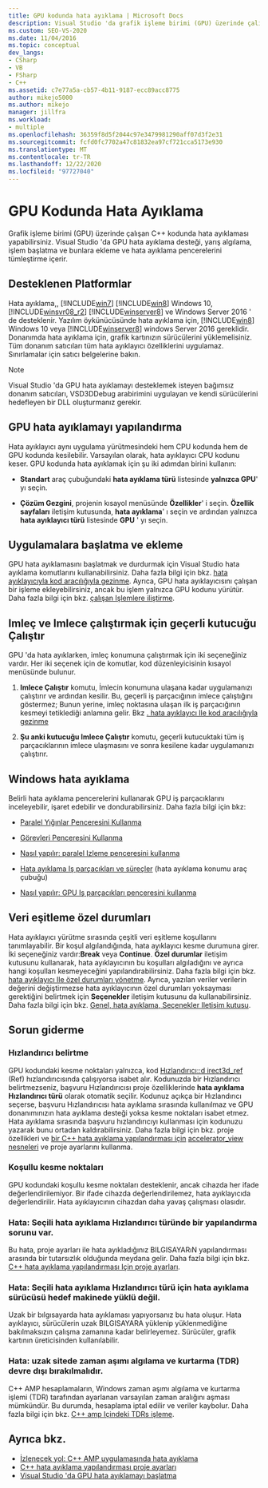 ```yaml
---
title: GPU kodunda hata ayıklama | Microsoft Docs
description: Visual Studio 'da grafik işleme birimi (GPU) üzerinde çalışan C++ kodu hatalarını ayıklama hakkında bilgi edinin.
ms.custom: SEO-VS-2020
ms.date: 11/04/2016
ms.topic: conceptual
dev_langs:
- CSharp
- VB
- FSharp
- C++
ms.assetid: c7e77a5a-cb57-4b11-9187-ecc89acc8775
author: mikejo5000
ms.author: mikejo
manager: jillfra
ms.workload:
- multiple
ms.openlocfilehash: 36359f8d5f2044c97e3479981290aff07d3f2e31
ms.sourcegitcommit: fcfd0fc7702a47c81832ea97cf721cca5173e930
ms.translationtype: MT
ms.contentlocale: tr-TR
ms.lasthandoff: 12/22/2020
ms.locfileid: "97727040"
---
```

# <a name="debugging-gpu-code"></a>GPU Kodunda Hata Ayıklama
Grafik işleme birimi (GPU) üzerinde çalışan C++ kodunda hata ayıklaması yapabilirsiniz. Visual Studio 'da GPU hata ayıklama desteği, yarış algılama, işlem başlatma ve bunlara ekleme ve hata ayıklama pencerelerini tümleştirme içerir.

## <a name="supported-platforms"></a>Desteklenen Platformlar
 Hata ayıklama,, [!INCLUDE[win7](../debugger/includes/win7_md.md)] [!INCLUDE[win8](../debugger/includes/win8_md.md)] Windows 10, [!INCLUDE[winsvr08_r2](../debugger/includes/winsvr08_r2_md.md)] [!INCLUDE[winserver8](../debugger/includes/winserver8_md.md)] ve Windows Server 2016 ' de desteklenir. Yazılım öykünücüsünde hata ayıklama için, [!INCLUDE[win8](../debugger/includes/win8_md.md)] Windows 10 veya [!INCLUDE[winserver8](../debugger/includes/winserver8_md.md)] windows Server 2016 gereklidir. Donanımda hata ayıklama için, grafik kartınızın sürücülerini yüklemelisiniz. Tüm donanım satıcıları tüm hata ayıklayıcı özelliklerini uygulamaz. Sınırlamalar için satıcı belgelerine bakın.

> [!NOTE]
> Visual Studio 'da GPU hata ayıklamayı desteklemek isteyen bağımsız donanım satıcıları, VSD3DDebug arabirimini uygulayan ve kendi sürücülerini hedefleyen bir DLL oluşturmanız gerekir.

## <a name="configuring-gpu-debugging"></a>GPU hata ayıklamayı yapılandırma
 Hata ayıklayıcı aynı uygulama yürütmesindeki hem CPU kodunda hem de GPU kodunda kesilebilir. Varsayılan olarak, hata ayıklayıcı CPU kodunu keser. GPU kodunda hata ayıklamak için şu iki adımdan birini kullanın:

- **Standart** araç çubuğundaki **hata ayıklama türü** listesinde **yalnızca GPU**' yı seçin.

- **Çözüm Gezgini**, projenin kısayol menüsünde **Özellikler**' i seçin. **Özellik sayfaları** iletişim kutusunda, **hata ayıklama**' ı seçin ve ardından yalnızca **hata ayıklayıcı türü** listesinde **GPU** ' yı seçin.

## <a name="launching-and-attaching-to-applications"></a>Uygulamalara başlatma ve ekleme
 GPU hata ayıklamasını başlatmak ve durdurmak için Visual Studio hata ayıklama komutlarını kullanabilirsiniz. Daha fazla bilgi için bkz. [hata ayıklayıcıyla kod aracılığıyla gezinme](../debugger/navigating-through-code-with-the-debugger.md). Ayrıca, GPU hata ayıklayıcısını çalışan bir işleme ekleyebilirsiniz, ancak bu işlem yalnızca GPU kodunu yürütür. Daha fazla bilgi için bkz. [çalışan Işlemlere iliştirme](../debugger/attach-to-running-processes-with-the-visual-studio-debugger.md).

## <a name="run-current-tile-to-cursor-and-run-to-cursor"></a>Imleç ve Imlece çalıştırmak için geçerli kutucuğu Çalıştır
 GPU 'da hata ayıklarken, imleç konumuna çalıştırmak için iki seçeneğiniz vardır. Her iki seçenek için de komutlar, kod düzenleyicisinin kısayol menüsünde bulunur.

1. **Imlece Çalıştır** komutu, İmlecin konumuna ulaşana kadar uygulamanızı çalıştırır ve ardından kesilir. Bu, geçerli iş parçacığının imlece çalıştığını göstermez; Bunun yerine, imleç noktasına ulaşan ilk iş parçacığının kesmeyi tetiklediği anlamına gelir. Bkz [. hata ayıklayıcı Ile kod aracılığıyla gezinme](../debugger/navigating-through-code-with-the-debugger.md)

2. **Şu anki kutucuğu Imlece Çalıştır** komutu, geçerli kutucuktaki tüm iş parçacıklarının imlece ulaşmasını ve sonra kesilene kadar uygulamanızı çalıştırır.

## <a name="debugging-windows"></a>Windows hata ayıklama
 Belirli hata ayıklama pencerelerini kullanarak GPU iş parçacıklarını inceleyebilir, işaret edebilir ve dondurabilirsiniz. Daha fazla bilgi için bkz:

- [Paralel Yığınlar Penceresini Kullanma](../debugger/using-the-parallel-stacks-window.md)

- [Görevleri Penceresini Kullanma](../debugger/using-the-tasks-window.md)

- [Nasıl yapılır: paralel Izleme penceresini kullanma](../debugger/how-to-use-the-parallel-watch-window.md)

- [Hata ayıklama Iş parçacıkları ve süreçler](../debugger/debug-threads-and-processes.md) (hata ayıklama konumu araç çubuğu)

- [Nasıl yapılır: GPU Iş parçacıkları penceresini kullanma](../debugger/how-to-use-the-gpu-threads-window.md)

## <a name="data-synchronization-exceptions"></a>Veri eşitleme özel durumları
 Hata ayıklayıcı yürütme sırasında çeşitli veri eşitleme koşullarını tanımlayabilir. Bir koşul algılandığında, hata ayıklayıcı kesme durumuna girer. İki seçeneğiniz vardır:**Break** veya **Continue**. **Özel durumlar** iletişim kutusunu kullanarak, hata ayıklayıcının bu koşulları algıladığını ve ayrıca hangi koşulları kesmeyeceğini yapılandırabilirsiniz. Daha fazla bilgi için bkz. [hata ayıklayıcı Ile özel durumları yönetme](../debugger/managing-exceptions-with-the-debugger.md). Ayrıca, yazılan veriler verilerin değerini değiştirmezse hata ayıklayıcının özel durumları yoksayması gerektiğini belirtmek için **Seçenekler** iletişim kutusunu da kullanabilirsiniz. Daha fazla bilgi için bkz. [Genel, hata ayıklama, Seçenekler Iletişim kutusu](../debugger/general-debugging-options-dialog-box.md).

## <a name="troubleshooting"></a>Sorun giderme

### <a name="specifying-an-accelerator"></a>Hızlandırıcı belirtme
 GPU kodundaki kesme noktaları yalnızca, kod [Hızlandırıcı::d irect3d_ref](/cpp/parallel/amp/reference/accelerator-class#direct3d_ref) (Ref) hızlandırıcısında çalışıyorsa isabet alır. Kodunuzda bir Hızlandırıcı belirtmezseniz, başvuru Hızlandırıcısı proje özelliklerinde **hata ayıklama Hızlandırıcı türü** olarak otomatik seçilir. Kodunuz açıkça bir Hızlandırıcı seçerse, başvuru Hızlandırıcısı hata ayıklama sırasında kullanılmaz ve GPU donanımınızın hata ayıklama desteği yoksa kesme noktaları isabet etmez. Hata ayıklama sırasında başvuru hızlandırıcıyı kullanması için kodunuzu yazarak bunu ortadan kaldırabilirsiniz. Daha fazla bilgi için bkz. proje özellikleri ve [bir C++ hata ayıklama yapılandırması için](../debugger/project-settings-for-a-cpp-debug-configuration.md) [accelerator_view nesneleri](/cpp/parallel/amp/using-accelerator-and-accelerator-view-objects) ve proje ayarlarını kullanma.

### <a name="conditional-breakpoints"></a>Koşullu kesme noktaları
 GPU kodundaki koşullu kesme noktaları desteklenir, ancak cihazda her ifade değerlendirilemiyor. Bir ifade cihazda değerlendirilemez, hata ayıklayıcıda değerlendirilir. Hata ayıklayıcının cihazdan daha yavaş çalışması olasıdır.

### <a name="error-there-is-a-configuration-issue-with-the-selected-debugging-accelerator-type"></a>Hata: Seçili hata ayıklama Hızlandırıcı türünde bir yapılandırma sorunu var.
 Bu hata, proje ayarları ile hata ayıkladığınız BILGISAYARıN yapılandırması arasında bir tutarsızlık olduğunda meydana gelir. Daha fazla bilgi için bkz. [C++ hata ayıklama yapılandırması Için proje ayarları](../debugger/project-settings-for-a-cpp-debug-configuration.md).

### <a name="error-the-debug-driver-for-the-selected-debugging-accelerator-type-is-not-installed-on-the-target-machine"></a>Hata: Seçili hata ayıklama Hızlandırıcı türü için hata ayıklama sürücüsü hedef makinede yüklü değil.
 Uzak bir bılgısayarda hata ayıklaması yapıyorsanız bu hata oluşur. Hata ayıklayıcı, sürücülerin uzak BILGISAYARA yüklenip yüklenmediğine bakılmaksızın çalışma zamanına kadar belirleyemez. Sürücüler, grafik kartının üreticisinden kullanılabilir.

### <a name="error-timeout-detection-and-recovery-tdr-must-be-disabled-at-the-remote-site"></a>Hata: uzak sitede zaman aşımı algılama ve kurtarma (TDR) devre dışı bırakılmalıdır.
 C++ AMP hesaplamaların, Windows zaman aşımı algılama ve kurtarma işlemi (TDR) tarafından ayarlanan varsayılan zaman aralığını aşması mümkündür. Bu durumda, hesaplama iptal edilir ve veriler kaybolur. Daha fazla bilgi için bkz. [C++ amp Içindeki TDRs işleme](/archive/blogs/nativeconcurrency/handling-tdrs-in-c-amp).

## <a name="see-also"></a>Ayrıca bkz.
- [İzlenecek yol: C++ AMP uygulamasında hata ayıklama](/cpp/parallel/amp/walkthrough-debugging-a-cpp-amp-application)
- [C++ hata ayıklama yapılandırması proje ayarları](../debugger/project-settings-for-a-cpp-debug-configuration.md)
- [Visual Studio 'da GPU hata ayıklamayı başlatma](/archive/blogs/nativeconcurrency/start-gpu-debugging-in-visual-studio-2012)